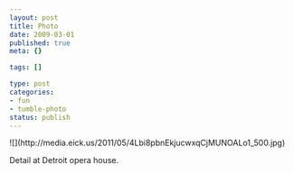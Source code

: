 ```yaml
--- 
layout: post
title: Photo
date: 2009-03-01
published: true
meta: {}

tags: []

type: post
categories: 
- fun
- tumble-photo
status: publish
---
```

<div class="figure">            ![](http://media.eick.us/2011/05/4Lbi8pbnEkjucwxqCjMUNOALo1_500.jpg)        </div>

Detail at Detroit opera house.

